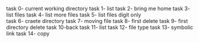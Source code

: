 task 0- current working directory
task 1- list
task 2- bring me home
task 3- list files
task 4- list more files
task 5- list files digit only  
task 6- craete directory
task 7- moving file
task 8- first delete
task 9- first directory delete
task 10-back
task 11- list
task 12- file type
task 13- symbolic link 
task 14- copy 
